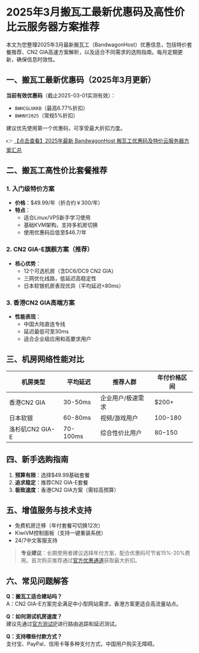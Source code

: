 # 2025年3月搬瓦工最新优惠码及高性价比云服务器方案推荐

本文为您整理2025年3月最新搬瓦工（BandwagonHost）优惠信息，包括特价套餐推荐、CN2 GIA高速方案解析，以及适合不同需求的选购指南。每月定期更新，确保信息时效性。

## 一、搬瓦工最新优惠码（2025年3月更新）

**当前有效优惠码**（截止2025-03-01实测有效）：
- `BWHCGLUKKB`（最高6.77%折扣）
- `BWHNY2025`（常规5%折扣）

建议优先使用第一个优惠码，可享受最大折扣力度。

👉 [【点击查看】2025年最新 BandwagonHost 搬瓦工优惠码及特价云服务器方案汇总](https://bit.ly/banwagon)

## 二、搬瓦工高性价比套餐推荐

### 1. 入门级特价方案
- **价格**：$49.99/年（折合约￥300/年）
- **特点**：
  - 适合Linux/VPS新手学习使用
  - 基础KVM架构，支持多机房切换
  - 使用优惠码后低至$46.7/年

### 2. CN2 GIA-E旗舰方案（推荐）
- **核心优势**：
  - 12个可选机房（含DC6/DC9 CN2 GIA）
  - 三网优化线路，低延迟高稳定性
  - 日本软银机房表现优异（平均延迟<80ms）

### 3. 香港CN2 GIA高端方案
- **性能表现**：
  - 中国大陆直连专线
  - 延迟最低可至30ms
  - 适合企业级应用和高要求用户

## 三、机房网络性能对比

| 机房类型       | 平均延迟 | 推荐人群           | 年付价格区间 |
|----------------|----------|--------------------|--------------|
| 香港CN2 GIA    | 30-50ms  | 企业用户/极速需求  | $200+        |
| 日本软银       | 60-80ms  | 视频/游戏用户      | $100-$180    |
| 洛杉矶CN2 GIA-E| 70-100ms | 综合性价比用户     | $80-$150     |

## 四、新手选购指南

1. **预算有限**：选择$49.99基础套餐
2. **追求稳定**：推荐CN2 GIA-E套餐
3. **极致速度**：香港CN2 GIA方案（需较高预算）

## 五、增值服务与技术支持

- 免费机房迁移（年付套餐可切换12次）
- KiwiVM控制面板（支持一键重装系统）
- 24/7中文客服支持

> **专业建议**：长期使用者建议选择年付方案，配合优惠码可节省15%-20%费用。首次购买推荐通过[官方优惠通道](https://bit.ly/banwagon)获取最大折扣。

## 六、常见问题解答

**Q：搬瓦工适合建站吗？**  
A：CN2 GIA-E方案完全满足中小型网站需求，香港方案更适合高流量站点。

**Q：如何测试机房速度？**  
建议先通过[官方测试IP](https://bit.ly/banwagon)进行路由追踪和延迟测试。

**Q：支持哪些付款方式？**  
支付宝、PayPal、信用卡等多种支付方式，中国用户购买无障碍。